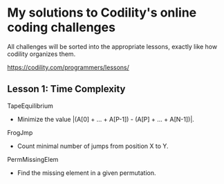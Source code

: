 My solutions to Codility's online coding challenges
==================================================

All challenges will be sorted into the appropriate lessons, exactly like how codility organizes them. 

https://codility.com/programmers/lessons/

Lesson 1: Time Complexity
------------------------
TapeEquilibrium
* Minimize the value |(A[0] + ... + A[P-1]) - (A[P] + ... + A[N-1])|.

FrogJmp
* Count minimal number of jumps from position X to Y.

PermMissingElem
* Find the missing element in a given permutation. 

